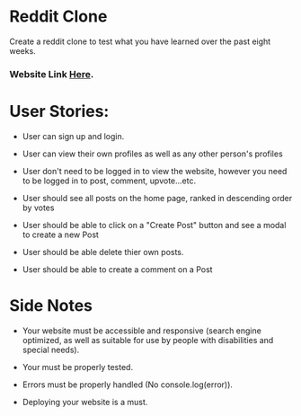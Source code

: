 # Reddit Clone
Create a reddit clone to test what you have learned over the past eight weeks.

### Website Link [Here](https://www.reddit.com/).

# User Stories:
* User can sign up and login.

* User can view their own profiles as well as any other person's profiles

* User don't need to be logged in to view the website, however you need to be logged in to post, comment, upvote...etc.

* User should see all posts on the home page, ranked in descending order by votes

* User should be able to click on a "Create Post" button and see a modal to create a new Post

* User should be able delete thier own posts.

* User should be able to create a comment on a Post

# Side Notes
* Your website must be accessible and responsive (search engine optimized, as well as suitable for use by people with disabilities and special needs).

* Your must be properly tested.

* Errors must be properly handled (No console.log(error)).

* Deploying your website is a must.

